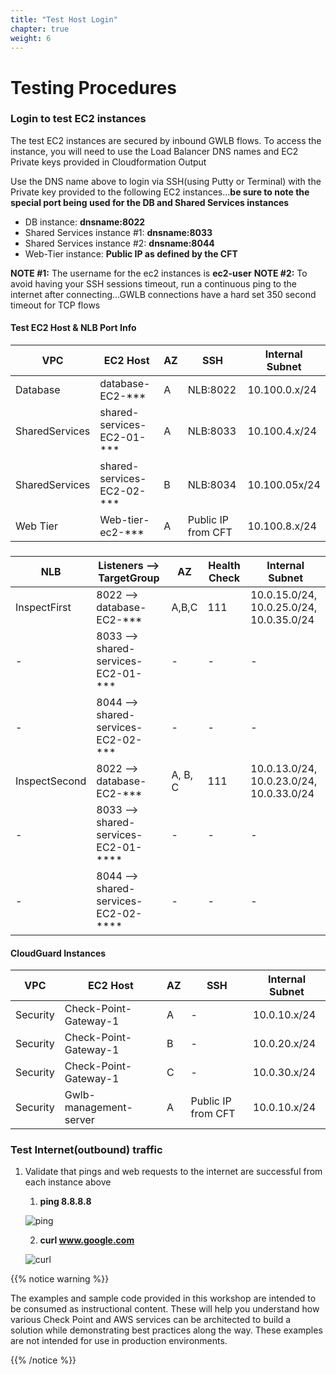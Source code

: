 ```yaml
---
title: "Test Host Login"
chapter: true
weight: 6
---
```


# Testing Procedures

### Login to test EC2 instances 

The test EC2 instances are secured by inbound GWLB flows.  To access the instance, you will need to use the Load Balancer DNS names and EC2 Private keys provided in Cloudformation Output

 Use the DNS name above to login via SSH(using Putty or Terminal) with the Private key provided to the following EC2 instances…**be sure to note the special port being used for the DB and Shared Services instances**
   - DB instance:  **dnsname:8022** 
   - Shared Services instance #1:  **dnsname:8033**
   - Shared Services instance #2:  **dnsname:8044**
   - Web-Tier instance:  **Public IP as defined by the CFT**

**NOTE #1:** The username for the ec2 instances is **ec2-user**
**NOTE #2:** To avoid having your SSH sessions timeout, run a continuous ping to the internet after connecting…GWLB connections have a hard set 350 second timeout for TCP flows

#### Test EC2 Host & NLB Port Info
     
| VPC            | EC2 Host | AZ | SSH | Internal Subnet|
|----------------| --- | --- | --- | --- | 
| Database       |	database-EC2-***	| A	| NLB:8022 | 10.100.0.x/24|
| SharedServices |	shared-services-EC2-01-*** |	A |	NLB:8033 | 10.100.4.x/24|
| SharedServices |	shared-services-EC2-02-*** |	B |	NLB:8034 | 10.100.05x/24|
| Web Tier       |	Web-tier-ec2-***	| A |	Public IP from CFT | 10.100.8.x/24|

###

| NLB           | Listeners --> TargetGroup            | AZ      | Health Check | Internal Subnet                          |
|---------------|--------------------------------------|---------|--------------|------------------------------------------|
| InspectFirst  | 8022 -->  database-EC2-***           | A,B,C   | 111          | 10.0.15.0/24, 10.0.25.0/24, 10.0.35.0/24 |
| -             | 8033 --> shared-services-EC2-01-***  | -       | -            | -                                        | 
| -             | 8044 -->  shared-services-EC2-02-*** | -       | -            | -                                        |
| InspectSecond | 8022 -->  database-EC2-***           | A, B, C | 111          | 10.0.13.0/24, 10.0.23.0/24, 10.0.33.0/24 |
| -             | 8033 --> shared-services-EC2-01-**** | -       | -            | -                                        |
| -             | 8044 --> shared-services-EC2-02-**** | -       | -            | -                                        |

#### CloudGuard Instances

| VPC	      | EC2 Host	| AZ	| SSH	| Internal Subnet|
|-----------| --- | --- | --- | --- | 
| Security	 | Check-Point-Gateway-1	| A	| -	| 10.0.10.x/24|
| Security	 | Check-Point-Gateway-1	| B	| -	| 10.0.20.x/24 |
| Security	 | Check-Point-Gateway-1	| C	| -	| 10.0.30.x/24 |
| Security	 | Gwlb-management-server	| A	| Public IP from CFT	| 10.0.10.x/24|

### Test Internet(outbound) traffic

1. Validate that pings and web requests to the internet are successful from each instance above
   1. **ping 8.8.8.8**
   
    ![ping](https://chkp-gwlb-ws01.s3.us-west-2.amazonaws.com/images/ping.png)

   2. **curl www.google.com**

    ![curl](https://chkp-gwlb-ws01.s3.us-west-2.amazonaws.com/images/curl.png)


{{% notice warning %}}
<p style='text-align: left;'>
The examples and sample code provided in this workshop are intended to be consumed as instructional content. These will help you understand how various Check Point and AWS services can be architected to build a solution while demonstrating best practices along the way. These examples are not intended for use in production environments.
</p>
{{% /notice %}}